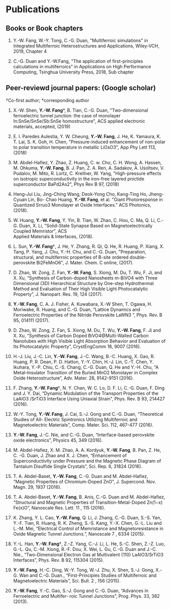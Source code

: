 # Publications

## Books or Book chapters

1. Y.-W. Fang, W.-Y. Tong, C.-G. Duan, "Multiferroic simulations" in Integrated Multiferroic Heterostructures and Applications, Wiley-VCH, 2019, Chapter 4

1. C.-G. Duan and Y.-W.Fang, "The application of first-principles calculations in multiferroics" in Applications on High Performance Computing, Tsinghua University Press, 2018, Sub chapter 

## Peer-reviewd journal papers: (Google scholar)
†Co-first author; \*corresponding author

1. X.-W. Shen, **Y.-W. Fang**\*, B. Tian, C.-G. Duan, "Two-dimensional ferroelectric tunnel junction: the case of monolayer In:SnSe/SnSe/Sb:SnSe homostructure", ACS applied electronic materials, accepted, (2019)

1. E. I. Paredes Aulestia, Y. W. Cheung, **Y.-W. Fang**, J. He, K. Yamaura, K. T. Lai, S. K. Goh, H. Chen, "Pressure-induced enhancement of non-polar to polar transition temperature in metallic LiOsO3", App Phy Lett 113, (2018)

1. M. Abdel-Hafiez, Y. Zhao, Z. Huang, C. w. Cho, C. H. Wong, A. Hassen, M. Ohkuma, **Y.-W. Fang**, B. J. Pan, Z. A. Ren, A. Sadakov, A. Usoltsev, V. Pudalov, M. Mito, R. Lortz, C. Krellner, W. Yang, "High-pressure effects on isotropic superconductivity in the iron-free layered pnictide superconductor BaPd2As2", Phys Rev B 97, (2018)

1. Heng-Jui Liu, Jing-Ching Wang, Deok-Yong Cho, Kang-Ting Ho, Jheng-Cyuan Lin, Bo- 
Chao Huang, **Y.-W. Fang**, et al. "Giant Photoresponse in Quantized Srruo3 Monolayer
at Oxide Interfaces." ACS Photonics, (2018).

1. W. Huang, **Y.-W. Fang**, Y. Yin, B. Tian, W. Zhao, C. Hou, C. Ma, Q. Li, C.-G. Duan, X. Li, "Solid-State Synapse Based on Magnetoelectrically Coupled Memristor",  ACS       
Applied  Materials & Interfaces, (2018).

1. L. Sun, **Y.-W. Fang**†, J. He, Y. Zhang, R. Qi, Q. He, R. Huang, P. Xiang, X. Tang, P. Yang, J. Chu, Y.-H. Chu, and C.-G. Duan, "Preparation, structural, and multiferroic properties of B-site ordered double-perovskite Bi2FeMnO6", J. Mater. Chem. C online, (2017).

1. D. Zhao, W. Zong, Z. Fan, **Y.-W. Fang**, S. Xiong, M. Du, T. Wu, F. Ji, and X. Xu, “Synthesis of Carbon-doped Nanosheets m-BiVO4 with Three Dimensional (3D) Hierarchical Structure by One-step Hydrothermal Method and Evaluation of Their High Visible Light Photocatalytic Property”, J. Nanopart. Res. 19, 124 (2017).

1. **Y.-W. Fang**, C. A. J. Fisher, A. Kuwabara, X.-W Shen, T. Ogawa, H. Moriwake, R. Huang, and C.-G. Duan, “Lattice Dynamics and Ferroelectric Properties of the Nitride Perovskite LaWN3 ”, Phys. Rev. B 95, 014111 (2017).

1. D. Zhao, W. Zong, Z. Fan, S. Xiong, M. Du, T. Wu, **Y.-W. Fang**, F. Ji and X. Xu, “Synthesis
of Carbon Doped BiVO4@Multi-Walled Carbon Nanotubes with High Visible Light Absorption
Behavior and Evaluation of Its Photocatalytic Property”, CrystEngComm 18, 9007 (2016).

1. H.-J. Liu, J.-C. Lin, **Y.-W. Fang**, J.-C. Wang, B.-C. Huang, X. Gao, R. Huang, P. R. Dean, P.
D. Hatton, Y.-Y. Chin, H.-J. Lin, C.-T. Chen, Y. Ikuhara, Y.-P. Chiu, C.-S. Chang, C.-G.
Duan, Q. He and Y.-H. Chu, “A Metal–Insulator Transition of the Buried MnO2 Monolayer
in Complex Oxide Heterostructure”, Adv. Mater. 28, 9142-9151 (2016).

1. F. Zhang, **Y.-W. Fang**†, N. Y. Chan, W. C. Lo, D. F. Li, C.-G. Duan, F. Ding and J. Y.
Dai, “Dynamic Modulation of the Transport Properties of the LaAlO3 /SrTiO3 Interface Using
Uniaxial Strain”, Phys. Rev. B 93, 214427 (2016).

1. W.-Y. Tong, **Y.-W. Fang**, J. Cai, S.-J. Gong and C.-G. Duan, “Theoretical Studies of All-
Electric Spintronics Utilizing Multiferroic and Magnetoelectric Materials”, Comp. Mater. Sci.
112, 467-477 (2016).

1. **Y.-W. Fang**, J.-C. Nie, and C.-G. Duan, “Interface-based perovskite oxide electronics”, Physics
45, 349 (2016).

1. M. Abdel-Hafiez, X. M. Zhao, A. A. Kordyuk, **Y.-W. Fang**, B. Pan, Z. He, C. -G. Duan, J.
Zhao and X. J. Chen, “Enhancement of Superconductivity under Pressure and the Magnetic
Phase Diagram of Tantalum Disulfide Single Crystals”, Sci. Rep. 6, 31824 (2016).

1. T. A. Abdel-Baset, **Y.-W. Fang**, C.-G. Duan and M. Abdel-Hafiez, “Magnetic Properties of
Chromium-Doped ZnO”, J. Supercond. Nov. Magn. 29, 1937 (2016).

1. T. A. Abdel-Baset, **Y.-W. Fang**, B. Anis, C.-G. Duan and M. Abdel-Hafiez, “Structural and
Magnetic Properties of Transition-Metal-Doped Zn(1−x) Fe(x)O”, Nanoscale Res. Lett. 11 , 115
(2016).

1. K. Zhang, Y. L. Cao, **Y.-W. Fang**, Q. Li, J. Zhang, C.-G. Duan, S.-S. Yan, Y.-F. Tian, R.
Huang, R. K. Zheng, S.-S. Kang, Y.-X. Chen, G.-L. Liu and L.-M. Mei, “Electrical Control
of Memristance and Magnetoresistance in Oxide Magnetic Tunnel Junctions.”, Nanoscale 7 ,
6334 (2015).

1. Y.-L. Han, **Y.-W. Fang**†, Z.-Z. Yang, C.-J. Li, L. He, S.-C. Shen, Z.-Z. Luo, G.-L. Qu, C.-M.
Xiong, R.-F. Dou, X. Wei, L. Gu, C.-G. Duan and J.-C. Nie., “Two-Dimensional Electron Gas
at Multivalent (110) LaAlO3/SrTiO3 Interfaces”, Phys. Rev. B 92, 115304 (2015).

1. **Y.-W. Fang**, H.-C. Ding, W.-Y. Tong, W.-J. Zhu, X. Shen, S.-J. Gong, X.-G. Wan and C.-G.
Duan., “First-Principles Studies of Multiferroic and Magnetoelectric Materials”, Sci. Bull. 2 ,
156 (2015).

1. **Y.-W. Fang**, Y.-C. Gao, S.-J. Gong and C.-G. Duan, “Advances in Ferroelectric and Multifer-
roic Tunnel Junctions”, Prog. Phys. 33, 382 (2013).
